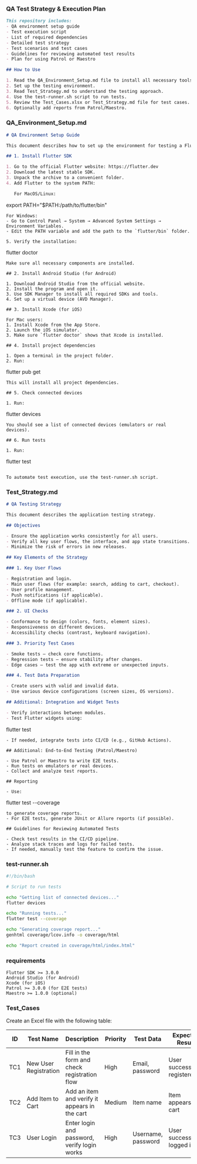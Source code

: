 
### QA Test Strategy & Execution Plan

```markdown
This repository includes:
- QA environment setup guide
- Test execution script
- List of required dependencies
- Detailed test strategy
- Test scenarios and test cases
- Guidelines for reviewing automated test results
- Plan for using Patrol or Maestro

## How to Use

1. Read the QA_Environment_Setup.md file to install all necessary tools.
2. Set up the testing environment.
3. Read Test_Strategy.md to understand the testing approach.
4. Use the test-runner.sh script to run tests.
5. Review the Test_Cases.xlsx or Test_Strategy.md file for test cases.
6. Optionally add reports from Patrol/Maestro.
```

### QA\_Environment\_Setup.md

```markdown
# QA Environment Setup Guide

This document describes how to set up the environment for testing a Flutter application.

## 1. Install Flutter SDK

1. Go to the official Flutter website: https://flutter.dev
2. Download the latest stable SDK.
3. Unpack the archive to a convenient folder.
4. Add Flutter to the system PATH:

   For MacOS/Linux:
```

export PATH="\$PATH:/path/to/flutter/bin"

```
For Windows:
- Go to Control Panel → System → Advanced System Settings → Environment Variables.
- Edit the PATH variable and add the path to the `flutter/bin` folder.

5. Verify the installation:
```

flutter doctor

```
Make sure all necessary components are installed.

## 2. Install Android Studio (for Android)

1. Download Android Studio from the official website.
2. Install the program and open it.
3. Use SDK Manager to install all required SDKs and tools.
4. Set up a virtual device (AVD Manager).

## 3. Install Xcode (for iOS)

For Mac users:
1. Install Xcode from the App Store.
2. Launch the iOS simulator.
3. Make sure `flutter doctor` shows that Xcode is installed.

## 4. Install project dependencies

1. Open a terminal in the project folder.
2. Run:
```

flutter pub get

```
This will install all project dependencies.

## 5. Check connected devices

1. Run:
```

flutter devices

```
You should see a list of connected devices (emulators or real devices).

## 6. Run tests

1. Run:
```

flutter test

```

To automate test execution, use the test-runner.sh script.
```

### Test\_Strategy.md

```markdown
# QA Testing Strategy

This document describes the application testing strategy.

## Objectives

- Ensure the application works consistently for all users.
- Verify all key user flows, the interface, and app state transitions.
- Minimize the risk of errors in new releases.

## Key Elements of the Strategy

### 1. Key User Flows

- Registration and login.
- Main user flows (for example: search, adding to cart, checkout).
- User profile management.
- Push notifications (if applicable).
- Offline mode (if applicable).

### 2. UI Checks

- Conformance to design (colors, fonts, element sizes).
- Responsiveness on different devices.
- Accessibility checks (contrast, keyboard navigation).

### 3. Priority Test Cases

- Smoke tests — check core functions.
- Regression tests — ensure stability after changes.
- Edge cases — test the app with extreme or unexpected inputs.

### 4. Test Data Preparation

- Create users with valid and invalid data.
- Use various device configurations (screen sizes, OS versions).

## Additional: Integration and Widget Tests

- Verify interactions between modules.
- Test Flutter widgets using:
```

flutter test

```
- If needed, integrate tests into CI/CD (e.g., GitHub Actions).

## Additional: End-to-End Testing (Patrol/Maestro)

- Use Patrol or Maestro to write E2E tests.
- Run tests on emulators or real devices.
- Collect and analyze test reports.

## Reporting

- Use:
```

flutter test --coverage

```
to generate coverage reports.
- For E2E tests, generate JUnit or Allure reports (if possible).

## Guidelines for Reviewing Automated Tests

- Check test results in the CI/CD pipeline.
- Analyze stack traces and logs for failed tests.
- If needed, manually test the feature to confirm the issue.
```


### test-runner.sh

```bash
#!/bin/bash

# Script to run tests

echo "Getting list of connected devices..."
flutter devices

echo "Running tests..."
flutter test --coverage

echo "Generating coverage report..."
genhtml coverage/lcov.info -o coverage/html

echo "Report created in coverage/html/index.html"
```

### requirements

```text
Flutter SDK >= 3.0.0
Android Studio (for Android)
Xcode (for iOS)
Patrol >= 3.0.0 (for E2E tests)
Maestro >= 1.0.0 (optional)
```

### Test\_Cases

Create an Excel file with the following table:

| ID  | Test Name             | Description                                   | Priority | Test Data          | Expected Result              |
| --- | --------------------- | --------------------------------------------- | -------- | ------------------ | ---------------------------- |
| TC1 | New User Registration | Fill in the form and check registration flow  | High     | Email, password    | User successfully registered |
| TC2 | Add Item to Cart      | Add an item and verify it appears in the cart | Medium   | Item name          | Item appears in cart         |
| TC3 | User Login            | Enter login and password, verify login works  | High     | Username, password | User successfully logged in  |
